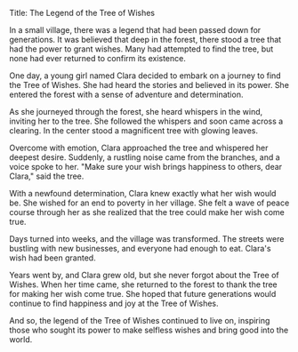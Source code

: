 Title: The Legend of the Tree of Wishes

In a small village, there was a legend that had been passed down for generations. It was believed that deep in the forest, there stood a tree that had the power to grant wishes. Many had attempted to find the tree, but none had ever returned to confirm its existence.

One day, a young girl named Clara decided to embark on a journey to find the Tree of Wishes. She had heard the stories and believed in its power. She entered the forest with a sense of adventure and determination.

As she journeyed through the forest, she heard whispers in the wind, inviting her to the tree. She followed the whispers and soon came across a clearing. In the center stood a magnificent tree with glowing leaves.

Overcome with emotion, Clara approached the tree and whispered her deepest desire. Suddenly, a rustling noise came from the branches, and a voice spoke to her. "Make sure your wish brings happiness to others, dear Clara," said the tree.

With a newfound determination, Clara knew exactly what her wish would be. She wished for an end to poverty in her village. She felt a wave of peace course through her as she realized that the tree could make her wish come true.

Days turned into weeks, and the village was transformed. The streets were bustling with new businesses, and everyone had enough to eat. Clara's wish had been granted.

Years went by, and Clara grew old, but she never forgot about the Tree of Wishes. When her time came, she returned to the forest to thank the tree for making her wish come true. She hoped that future generations would continue to find happiness and joy at the Tree of Wishes.

And so, the legend of the Tree of Wishes continued to live on, inspiring those who sought its power to make selfless wishes and bring good into the world.
